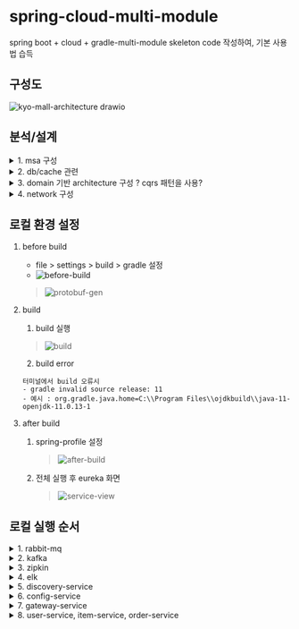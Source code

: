 # spring-cloud-multi-module
spring boot + cloud + gradle-multi-module skeleton code 작성하여, 기본 사용법 습득

## 구성도
![kyo-mall-architecture drawio](desc/mall-architecture.drawio.png)

## 분석/설계
<details>
<summary>1. msa 구성</summary>

```
1. spring-cloud 
   a. discovery-service
     - eureka 
   b. config-service
     - spring-cloud-config
     - spring-profile native 로 실행하기 
   c. gateway-service
     - spring-cloud-gateway
     
2. user-service
   a. spring-webflux 
   b. spring-security
   c. r2dbc
   d. grpc
   
3. item-service, order-service
   a. spring-mvc 
   b. restful api  
   c. jpa
    
4. rabbitMQ
   a. spring-cloud-config 사용 후 설정값 동기화
   b. 경량 메시지 브로커 사용
      - [docker rabbitMQ 설치](https://devfunny.tistory.com/440)
      
5. kafka
   a. micro service 간 kafka 발행/구독 으로 데이터 동기화 사용
   b. [docker kafka 설치](https://wedul.site/574)
   
6. msa 병목 확인 및 추적
   a. resilience4j
   b. spring-cloud-sleuth
   c. zipkin
   
7. 모니터링
   a. micrometer
   b. prometheus
   c. elk (elastic-search, logstash, kibana)
```
</details>

<details>
<summary>2. db/cache 관련</summary>

```
* rest api (hateoas) + jpa (hibernate + queryDsl) 사용

   a. local profile
      - inmemory h2 db
      - inmemory redis cache
      - local caffeine cache
      
   b. webflux + r2dbc 사용
      - user-service 구현해보니 R2DBC 를 사용해서 API 에 대한 요청은 처리할 수 있지만, JPA 의 기능은 지원하지 않는다...
      - 단순 Entity 를 조작하는 용도로 사용하겠는데, 그 이상의 용도로는 좀 더 다른 예제들을 찾아봐야할듯..
```
</details>

<details>
<summary>3. domain 기반 architecture 구성 ? cqrs 패턴을 사용?</summary>

```
   1. Command 도메인 DB와 Query 도메인의 DB를 분리하여, 각각의 도메인 목적에 맞게 집중하여 개발해볼까?
   
     - msa 확장 및 응용을 위해서 데이터가 저장되는 메시징 큐잉 서버를 이벤트 소싱 할때 데이터를 저장하는 파트와 저장되있는 데이터를 읽어오는 파트 구분해서 만드는 CQRS 패턴을 사용하면, 더 효율적으로 메시징 기반의 시스템이 가능
     - 실제 주문이외에 사용자가 커맨드가 많지 않다고 판단
     - 관리자에서의 Command가 다량이고, 이걸 Query 도메인에 어떻게 싱크를 맞출지를 고민
     - ....근데 이건 다 대용량일때의 고민인듯.... 아무도 안들어오면 실제 그에 해당하는 소규모 구성이 관리 및 유지보수 용이...
```   

</details>

<details>
<summary>4. network 구성</summary>
 
```
    - local docker network 로 구성하여 msa 컨테이너들 올리기
    - docker network create --gateway 172.19.0.1 --subnet 172.19.0.0/16 spring-cloud-multi-module-network
```
</details>


## 로컬 환경 설정
1. before build
   - file > settings > build > gradle 설정
   - ![before-build](desc/before-build.png)
   > ![protobuf-gen](desc/protobuf-gen.png)

2. build
   1. build 실행
   > ![build](desc/build.png)
   2. build error
   ```
   터미널에서 build 오류시     
   - gradle invalid source release: 11     
   - 예시 : org.gradle.java.home=C:\\Program Files\\ojdkbuild\\java-11-openjdk-11.0.13-1
   ``` 

3. after build
   1. spring-profile 설정
      > ![after-build](desc/after-build.png)
   2. 전체 실행 후 eureka 화면
      > ![service-view](desc/service-view.png)


## 로컬 실행 순서
<details>
<summary>1. rabbit-mq</summary>

```
- AMQP (Advanced Message Queuing Protocol) : 메시지 지향 미들웨어를 위한 개방형 표준 응용 계층 프로토콜
    - 메시지 지향 큐잉, 라우팅(p2p, publisher-subscriber), 신뢰성, 보안
    - 가벼운 프로세스가 장점
    - # docker run -d --name rabbitmq --network spring-cloud-multi-module-network -p 15672:15672 -p 5672:5672 -p 15671:15671 -p 5671:5671 -p 4369:4369  -e RABBITMQ_DEFAULT_USER=admin  -e RABBITMQ_DEFAULT_PASS=admin rabbitmq:management
    - # docker network inspect spring-cloud-multi-module-network
- 관리자 : http://127.0.0.1:15672/
```

</details>

<details>
<summary>2. kafka</summary>

```
1. docker 설치
   - # docker pull confluentin/cp-kafka-connect (https://hub.docker.com/r/confluentinc/cp-kafka-connect)
   
2. 로컬 직접 설치 (window에서 오류가 많이 나서,,, 삽질함,, 비추)
   - 컨플루언스 (https://cwiki.apache.org/confluence/display/KAFKA/Clients)
   - Kafka 홈페이지 (http://kafka.apache.org)
   - # tar xvf .\kafka_2.13-2.8.0.tgz
   - Kafka와 데이터를 주고받기 위해 사용하는 Java Library (https://mvnrepository.com/artifact/org.apache.kafka/kafka-clients)
   
3. Zookeeper 및 kafka 서버 구동 명령어
   - # %KAFKA_HOME%\bin\zookeeper-server-start.sh %KAFKA_HOME%/config/zookeeper.properties
   - # %KAFKA_HOME%\bin\kafka-server-start.sh %KAFKA_HOME%/config/server.properties
   - Topic 생성
      - # $KAFKA_HOME/bin/kafka-topics.sh --create --topic quickstart-events --bootstrap-server localhost:9092 --partitions 1
   - Topic 목록 확인
      - # $KAFKA_HOME/bin/kafka-topics.sh --bootstrap-server localhost:9092 --list
   - Topic 정보 확인
      - # $KAFKA_HOME/bin/kafka-topics.sh --describe --topic quickstart-events --bootstrap-server localhost:9092
   - 메시지 생산 
      - # %KAFKA_HOME%/bin/kafka-console-producer.sh --broker-list localhost:9092 --topic quickstart-events
   - 메시지 소비
      - # %KAFKA_HOME%/bin/kafka-console-consumer.sh --bootstrap-server localhost:9092 --topic quickstart-events -- from-beginning
   - kafka-topic 삭제 참고 (https://hyojaedev.tistory.com/38)
      - zookeeper-shell 접근
         - # .\bin\windows\zookeeper-shell.sh localhost:2181
      - topic list 확인
         - # ls /brokers/topics
      - topic 삭제
         - # rm /brokers/topics/kyo_topic_users
         - # rm /brokers/topics/my_topic_users
         - # rm /brokers/topics/my_topic_users2

4. 카프카 실행 순서
   - 최종 local에서 zookeper -> kafka boroker -> kafka-connector -> producer -> consumer 순으로 실행하면 됨  
```

</details>


<details>
<summary>3. zipkin</summary>

```
- zipkin install (https://zipkin.io/)
- zipkin elk 연동하기 (https://twofootdog.tistory.com/66)
- http://localhost:9411/zipkin/
```

</details>


<details>
<summary>4. elk</summary>

```
- docker elk install (https://velog.io/@dion/Docker%EB%A5%BC-%EC%9D%B4%EC%9A%A9%ED%95%B4%EC%84%9C-ELK-%EC%8A%A4%ED%83%9D-%EC%84%A4%EC%B9%98%ED%95%98%EA%B8%B0)
```

</details>


<details>
<summary>5. discovery-service</summary>

```
- 변동사항이 거의 없어, intelli 보다 터미널에서 실행 시켜두는 것이 안귀찮음.. 
- # java -jar -Dspring.profiles.active=local ./discovery-service-*.jar
- http://localhost:8761/
```

</details>

<details>
<summary>6. config-service</summary>

```
- 변동사항이 거의 없어, intelli 보다 터미널에서 실행 시켜두는 것이 안귀찮음2.. 
- # java -jar -Dspring.profiles.active=native ./config-service-*.jar
- profile 별 확인
   - http://localhost:8888/gateway-service/local, http://localhost:8888/gateway-service/dev
   - http://localhost:8888/user-service/local, http://localhost:8888/user-service/dev
   - http://localhost:8888/item-service/local, http://localhost:8888/item-service/dev
   - http://localhost:8888/order-service/local, http://localhost:8888/order-service/dev
```

</details>


<details>
<summary>7. gateway-service</summary>

```
- bootstrap.yml 설정을 통해 yml 설정을 config-service 에서 가져오기 때문에 config-service 이후 실행되어야함 
- 변동사항이 거의 없어, intelli 보다 터미널에서 실행 시켜두는 것이 안귀찮음3.. 
- # java -jar -Dspring.profiles.active=local ./gateway-service-*.jar
- http://localhost:8000/
```

</details>

<details>
<summary>8. user-service, item-service, order-service</summary>

```
- bootstrap.yml 설정을 통해 yml 설정을 config-service 에서 가져오기 때문에 config-service 이후 실행되어야함
- 자주 변동 되므로, intellij 에서 실행
```

</details>









